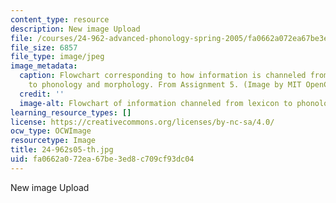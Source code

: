 ```yaml
---
content_type: resource
description: New image Upload
file: /courses/24-962-advanced-phonology-spring-2005/fa0662a072ea67be3ed8c709cf93dc04_24-962s05-th.jpg
file_size: 6857
file_type: image/jpeg
image_metadata:
  caption: Flowchart corresponding to how information is channeled from the lexicon,
    to phonology and morphology. From Assignment 5. (Image by MIT OpenCourseWare.)
  credit: ''
  image-alt: Flowchart of information channeled from lexicon to phonology and morphology.
learning_resource_types: []
license: https://creativecommons.org/licenses/by-nc-sa/4.0/
ocw_type: OCWImage
resourcetype: Image
title: 24-962s05-th.jpg
uid: fa0662a0-72ea-67be-3ed8-c709cf93dc04
---
```

New image Upload
